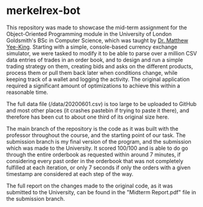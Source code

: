 # merkelrex-bot

This repository was made to showcase the mid-term assignment for the Object-Oriented Programming module in the University of London Goldsmith's BSc in Computer Science, which was taught by [Dr. Matthew Yee-King](https://www.gold.ac.uk/computing/staff/m-yee-king/). Starting with a simple, console-based currency exchange simulator, we were tasked to modify it to be able to parse over a million CSV data entries of trades in an order book, and to design and run a simple trading strategy on them, creating bids and asks on the different products, process them or pull them back later when conditions change, while keeping track of a wallet and logging the activity. The original application required a significant amount of optimizations to achieve this within a reasonable time.

The full data file (/data/20200601.csv) is too large to be uploaded to GitHub and most other places (it crashes pastebin if trying to paste it there), and therefore has been cut to about one third of its original size here.

The main branch of the repository is the code as it was built with the professor throughout the course, and the starting point of our task. The submission branch is my final version of the program, and the submission which was made to the University. It scored 100/100 and is able to do go through the entire orderbook as requested within around 7 minutes, if considering every past order in the orderbook that was not completely fulfilled at each iteration, or only 7 seconds if only the orders with a given timestamp are considered at each step of the way.

The full report on the changes made to the original code, as it was submitted to the University, can be found in the "Midterm Report.pdf" file in the submission branch.
